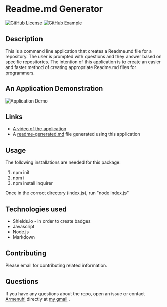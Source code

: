 
# Readme.md Generator
[![GitHub License](https://img.shields.io/badge/License-blue.svg)](Develop/License.md)
[![GitHub Example](https://img.shields.io/badge/Example-blue.svg)](https://github.com/avaarm/Readme-generator/blob/master/Develop/README-generated.md)

   
## Description
    
This is a command line application that creates a Readme.md file for a repository. The user is prompted with questions and they answer based on specific repositories. The intention of this application is to create an easier and faster method of creating appropriate Readme.md files for programmers. 

## An Application Demonstration


![Application Demo](Develop/Images/ApplicationDemo.gif)


## Links

* [A video of the application](https://drive.google.com/file/d/1Yn4Yxy6xHTcAJIkuDNSL-xx0qdovHTix/view)
* A [readme-generated.md](https://github.com/avaarm/Readme-generator/blob/master/Develop/README-generated.md) file generated using this application 
    
    
## Usage

The following installations are needed for this package:
1. npm init 
2. npm i  
3. npm install inquirer
    
Once in the correct directory (index.js), run "node index.js"

## Technologies used

* Shields.io - in order to create badges
* Javascript
* Node.js
* Markdown
    
      
## Contributing
    
Please email for contributing related information. 

    
## Questions
    
If you have any questions about the repo, open an issue or contact [Armenuhi](https://github.com/avaarm) directly at [my gmail](mailto:avaarm95@mail.com) .
        

